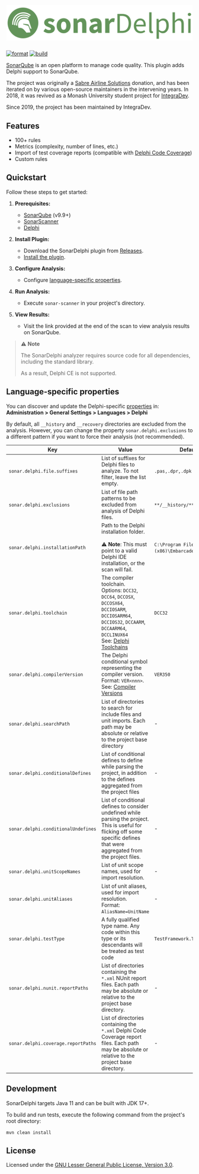 # ![SonarDelphi](docs/images/sonar-delphi-title-gh.png)

[![format](https://github.com/integrated-application-development/sonar-delphi/actions/workflows/format.yml/badge.svg?branch=master&event=push)](https://github.com/integrated-application-development/sonar-delphi/actions/workflows/format.yml)
[![build](https://github.com/integrated-application-development/sonar-delphi/actions/workflows/build.yml/badge.svg?branch=master&event=push)](https://github.com/integrated-application-development/sonar-delphi/actions/workflows/build.yml)

[SonarQube](https://www.sonarqube.org) is an open platform to manage code quality. This plugin adds
Delphi support to
SonarQube.

The project was originally a [Sabre Airline Solutions](https://www.sabre.com) donation, and has been
iterated on by
various open-source maintainers in the intervening years. In 2018, it was revived as a Monash
University student
project for [IntegraDev](https://www.integradev.com.au).

Since 2019, the project has been maintained by IntegraDev.

Features
-------

* 100+ rules
* Metrics (complexity, number of lines, etc.)
* Import of test coverage reports (compatible
  with [Delphi Code Coverage](https://github.com/DelphiCodeCoverage/DelphiCodeCoverage))
* Custom rules

Quickstart
----------

Follow these steps to get started:

1. **Prerequisites:**
    - [SonarQube](https://docs.sonarqube.org/latest/setup/install-server/) (v9.9+)
    - [SonarScanner](https://docs.sonarsource.com/sonarqube/latest/analyzing-source-code/scanners/sonarscanner/)
    - [Delphi](https://www.embarcadero.com/products/delphi)

2. **Install Plugin:**
    - Download the SonarDelphi plugin
      from [Releases](https://github.com/integrated-application-development/sonar-delphi/releases).
    - [Install the plugin](https://docs.sonarqube.org/latest/setup/install-plugin/).

3. **Configure Analysis:**
    - Configure [language-specific properties](#language-specific-properties).

4. **Run Analysis:**
    - Execute `sonar-scanner` in your project's directory.

5. **View Results:**
    - Visit the link provided at the end of the scan to view analysis results on SonarQube.

>
> :warning: **Note**
>
> The SonarDelphi analyzer requires source code for all dependencies, including the standard
> library.
>
> As a result, Delphi CE is not supported.
>

## Language-specific properties

You can discover and update the
Delphi-specific [properties](https://docs.sonarsource.com/sonarqube/latest/analyzing-source-code/analysis-parameters/)
in: **Administration > General Settings > Languages > Delphi**

By default, all `__history` and `__recovery` directories are excluded from the analysis.
However, you can change the property `sonar.delphi.exclusions` to a different pattern if you want to
force their analysis (not recommended).

| Key                                 | Value                                                                                                                                                                                                                                                  | Default Value                                    |
|-------------------------------------|--------------------------------------------------------------------------------------------------------------------------------------------------------------------------------------------------------------------------------------------------------|--------------------------------------------------|
| `sonar.delphi.file.suffixes`        | List of suffixes for Delphi files to analyze. To not filter, leave the list empty.                                                                                                                                                                     | `.pas,.dpr,.dpk`                                 |
| `sonar.delphi.exclusions`           | List of file path patterns to be excluded from analysis of Delphi files.                                                                                                                                                                               | `**/__history/**,**/__recovery/**`               |
| `sonar.delphi.installationPath`     | Path to the Delphi installation folder.<br/><br/>:warning: **Note**: This must point to a valid Delphi IDE installation, or the scan will fail.                                                                                                        | `C:\Program Files (x86)\Embarcadero\Studio\22.0` |
| `sonar.delphi.toolchain`            | The compiler toolchain.<br/>Options: `DCC32`, `DCC64`, `DCCOSX`, `DCCOSX64`, `DCCIOSARM`, `DCCIOSARM64`, `DCCIOS32`, `DCCAARM`, `DCCAARM64`, `DCCLINUX64`<br/>See: [Delphi Toolchains](https://docwiki.embarcadero.com/RADStudio/en/Delphi_Toolchains) | `DCC32`                                          |
| `sonar.delphi.compilerVersion`      | The Delphi conditional symbol representing the compiler version.<br/>Format: `VER<nnn>`.<br/>See: [Compiler Versions](http://docwiki.embarcadero.com/RADStudio/en/Compiler_Versions)                                                                   | `VER350`                                         |
| `sonar.delphi.searchPath`           | List of directories to search for include files and unit imports. Each path may be absolute or relative to the project base directory                                                                                                                  | -                                                |
| `sonar.delphi.conditionalDefines`   | List of conditional defines to define while parsing the project, in addition to the defines aggregated from the project files                                                                                                                          | -                                                |
| `sonar.delphi.conditionalUndefines` | List of conditional defines to consider undefined while parsing the project. This is useful for flicking off some specific defines that were aggregated from the project files.                                                                        | -                                                |
| `sonar.delphi.unitScopeNames`       | List of unit scope names, used for import resolution.                                                                                                                                                                                                  | -                                                |
| `sonar.delphi.unitAliases`          | List of unit aliases, used for import resolution.<br/>Format: `AliasName=UnitName`                                                                                                                                                                     | -                                                |
| `sonar.delphi.testType`             | A fully qualified type name. Any code within this type or its descendants will be treated as test code                                                                                                                                                 | `TestFramework.TTestCase`                        |
| `sonar.delphi.nunit.reportPaths`    | List of directories containing the `*.xml` NUnit report files. Each path may be absolute or relative to the project base directory.                                                                                                                    | -                                                |
| `sonar.delphi.coverage.reportPaths` | List of directories containing the `*.xml` Delphi Code Coverage report files. Each path may be absolute or relative to the project base directory.                                                                                                     | -                                                |

Development
-----------

SonarDelphi targets Java 11 and can be built with JDK 17+.

To build and run tests, execute the following command from the project's root directory:

```
mvn clean install
```

License
-------

Licensed under
the [GNU Lesser General Public License, Version 3.0](http://www.gnu.org/licenses/lgpl.txt).
